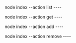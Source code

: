 node index --action list ---- 

node index --action get ----

node index --action add ---- 

node index --action remove ---- 
